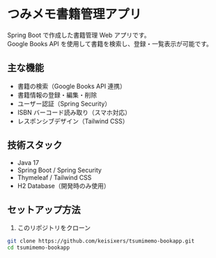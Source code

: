# つみメモ書籍管理アプリ

Spring Boot で作成した書籍管理 Web アプリです。  
Google Books API を使用して書籍を検索し、登録・一覧表示が可能です。

## 主な機能

- 書籍の検索（Google Books API 連携）
- 書籍情報の登録・編集・削除
- ユーザー認証（Spring Security）
- ISBN バーコード読み取り（スマホ対応）
- レスポンシブデザイン（Tailwind CSS）

## 技術スタック

- Java 17
- Spring Boot / Spring Security
- Thymeleaf / Tailwind CSS
- H2 Database（開発時のみ使用）

## セットアップ方法

1. このリポジトリをクローン

```bash
git clone https://github.com/keisixers/tsumimemo-bookapp.git
cd tsumimemo-bookapp
```
